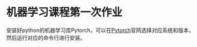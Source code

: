 # 机器学习课程第一次作业
安装好python的机器学习库Pytorch，可以在[Pytorch](https://pytorch.org/get-started/locally/)官网选择对应系统和版本，然后运行对应的命令行进行安装。